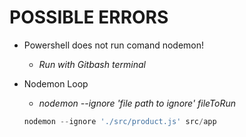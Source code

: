 # POSSIBLE ERRORS

* Powershell does not run comand nodemon!
    - _Run with Gitbash terminal_

* Nodemon Loop
    - _nodemon --ignore 'file path to ignore' fileToRun_
    ```powershell
    nodemon --ignore './src/product.js' src/app
    ```
